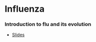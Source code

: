 # Influenza

### Introduction to flu and its evolution

* [Slides](http://bedford.io/projects/sismid/flu/slides.html)
